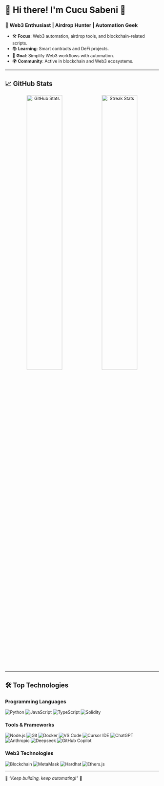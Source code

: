 # 🌟 Hi there! I'm **Cucu Sabeni** 👋  

### 🚀 **Web3 Enthusiast | Airdrop Hunter | Automation Geek**

- 🛠 **Focus**: Web3 automation, airdrop tools, and blockchain-related scripts.  
- 📚 **Learning**: Smart contracts and DeFi projects.  
- 🎯 **Goal**: Simplify Web3 workflows with automation.  
- 🌍 **Community**: Active in blockchain and Web3 ecosystems.  

---

## 📈 **GitHub Stats**

<p align="center">
  <img src="https://github-readme-stats.vercel.app/api?username=mbrx10&show_icons=true&theme=radical&hide_border=true" width="48%" alt="GitHub Stats" />
  <img src="https://github-readme-streak-stats.herokuapp.com/?user=mbrx10&theme=radical&hide_border=true" width="48%" alt="Streak Stats" />
</p>

---

## 🛠 **Top Technologies**

### Programming Languages
![Python](https://img.shields.io/badge/Python-3776AB?style=flat&logo=python&logoColor=white) 
![JavaScript](https://img.shields.io/badge/JavaScript-F7DF1E?style=flat&logo=javascript&logoColor=black) 
![TypeScript](https://img.shields.io/badge/TypeScript-007ACC?style=flat&logo=typescript&logoColor=white) 
![Solidity](https://img.shields.io/badge/Solidity-363636?style=flat&logo=solidity&logoColor=white)

### Tools & Frameworks
![Node.js](https://img.shields.io/badge/Node.js-339933?style=flat&logo=node.js&logoColor=white) 
![Git](https://img.shields.io/badge/Git-F05032?style=flat&logo=git&logoColor=white) 
![Docker](https://img.shields.io/badge/Docker-2496ED?style=flat&logo=docker&logoColor=white) 
![VS Code](https://img.shields.io/badge/VS%20Code-0078D4?style=flat&logo=visualstudiocode&logoColor=white) 
![Cursor IDE](https://img.shields.io/badge/Cursor%20IDE-2A2A72?style=flat&logo=visualstudiocode&logoColor=white) 
![ChatGPT](https://img.shields.io/badge/ChatGPT-1A1D4D?style=flat&logo=openai&logoColor=white) 
![Anthropic](https://img.shields.io/badge/Anthropic-0052CC?style=flat&logoColor=white) 
![Deepseek](https://img.shields.io/badge/Deepseek-551A8B?style=flat&logoColor=white) 
![GitHub Copilot](https://img.shields.io/badge/GitHub%20Copilot-1E7F66?style=flat&logo=github&logoColor=white)

### Web3 Technologies
![Blockchain](https://img.shields.io/badge/Blockchain-3C3C3D?style=flat&logo=ethereum&logoColor=white) 
![MetaMask](https://img.shields.io/badge/MetaMask-E2761B?style=flat&logo=metamask&logoColor=white) 
![Hardhat](https://img.shields.io/badge/Hardhat-F3BA2F?style=flat&logo=ethereum&logoColor=white) 
![Ethers.js](https://img.shields.io/badge/Ethers.js-764ABC?style=flat&logo=javascript&logoColor=white)

---

🚀 *"Keep building, keep automating!"* 🚀  
